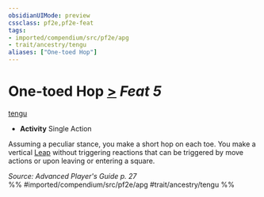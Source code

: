 ```yaml
---
obsidianUIMode: preview
cssclass: pf2e,pf2e-feat
tags:
- imported/compendium/src/pf2e/apg
- trait/ancestry/tengu
aliases: ["One-toed Hop"]
---
```

# One-toed Hop  [>](chapter-9-playing-the-game.md#Actions "Single Action") *Feat 5*  
[tengu](tengu-b1.md)  

- **Activity** Single Action

Assuming a peculiar stance, you make a short hop on each toe. You make a vertical [Leap](leap.md) without triggering reactions that can be triggered by move actions or upon leaving or entering a square.

*Source: Advanced Player's Guide p. 27*  
%% #imported/compendium/src/pf2e/apg #trait/ancestry/tengu %%